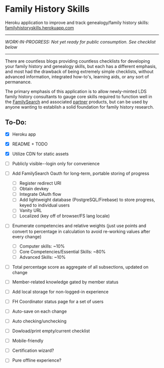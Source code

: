 # Family History Skills

Heroku application to improve and track genealogy/family history skills: [familyhistoryskills.herokuapp.com](familyhistoryskills.herokuapp.com "Family History Skills Appplication")

___
_WORK-IN-PROGRESS: Not yet ready for public consumption. See checklist below_
___

There are countless blogs providing countless checklists for developing your family history and genealogy skills, but each has a different emphasis, and most had the drawback of being extremely simple checklists, without advanced information, integrated how-to's, learning aids, or any sort of permanance.

The primary emphasis of this application is to allow newly-minted LDS family history consultants to gauge core skills required to function well in the [FamilySearch](https://familysearch.org "FamilySearch products") and associated [partner](https://familysearch.org/partneraccess "FamilySearch partner information") products, but can be used by anyone wanting to establish a solid foundation for family history research.

## To-Do:

- [x] Heroku app
- [x] README + TODO
- [x] Utilize CDN for static assets
- [ ] Publicly visible--login only for convenience
- [ ] Add FamilySearch Oauth for long-term, portable storing of progress

	- [ ] Register redirect URI
	- [ ] Obtain devkey
	- [ ] Integrate OAuth flow
	- [ ] Add lightweight database (PostgreSQL/Firebase) to store progress, keyed to individual users
	- [ ] Vanity URL
	- [ ] Localized (key off of browser/FS lang locale)

- [ ] Enumerate competencies and relative weights (just use points and convert to percentage in calculation to avoid re-working values after every change)
	- [ ] Computer skills: ~10%
	- [ ] Core Competencies/Essential Skills: ~80%
	- [ ] Advanced Skills: ~10%

- [ ] Total percentage score as aggregate of all subsections, updated on change
- [ ] Member-related knowledge gated by member status
- [ ] Add local storage for non-logged-in experience
- [ ] FH Coordinator status page for a set of users
- [ ] Auto-save on each change
- [ ] Auto checking/unchecking
- [ ] Dowload/print empty/current checklist
- [ ] Mobile-friendly
- [ ] Certification wizard?
- [ ] Pure offline experience?

